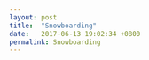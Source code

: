 ```yaml
---
layout: post
title:  "Snowboarding"
date:   2017-06-13 19:02:34 +0800
permalink: Snowboarding
---
```


